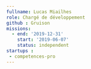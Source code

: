 ```yaml
---
fullname: Lucas Miailhes
role: Chargé de développement
github : Gruison
missions:
  - end: '2019-12-31'
    start: '2019-06-07'
    status: independent
startups : 
 - competences-pro
---
```


